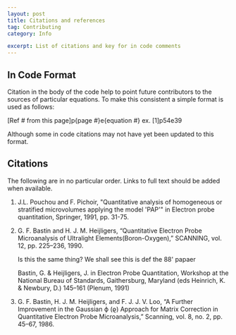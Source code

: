 ```yaml
---
layout: post
title: Citations and references
tag: Contributing
category: Info

excerpt: List of citations and key for in code comments
---
```


## In Code Format

Citation in the body of the code help to point future contributors to the sources of particular equations. To make this consistent a simple format is used as follows:

[Ref # from this page]p{page #}e{equation #} ex. [1]p54e39

Although some in code citations may not have yet been updated to this format.

## Citations

The following are in no particular order. Links to full text should be added when available.

1. J.L. Pouchou and F. Pichoir, "Quantitative analysis of homogeneous or
  stratified microvolumes applying the model 'PAP'"
  in Electron probe quantitation, Springer, 1991, pp. 31-75.

2. G. F. Bastin and H. J. M. Heijligers, “Quantitative Electron Probe
  Microanalysis of Ultralight Elements(Boron-Oxygen),” SCANNING, vol. 12,
  pp. 225–236, 1990.

    Is this the same thing?  We shall see this is def the 88' papaer

    Bastin, G. & Heijligers, J. in Electron Probe Quantitation, Workshop at the
    National Bureau of Standards, Gaithersburg, Maryland (eds Heinrich, K.
    & Newbury, D.) 145–161 (Plenum, 1991)


3. G. F. Bastin, H. J. M. Heijligers, and F. J. J. V. Loo, “A Further
  Improvement in the Gaussian ϕ (ϱ) Approach for Matrix Correction in
  Quantitative Electron Probe Microanalysis,” Scanning, vol. 8, no. 2,
  pp. 45–67, 1986.
